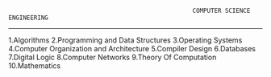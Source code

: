                                                        COMPUTER SCIENCE ENGINEERING

------------------------------------------------------------------------------------------------------------------------------------------


1.Algorithms
2.Programming and Data Structures
3.Operating Systems
4.Computer Organization and Architecture
5.Compiler Design
6.Databases
7.Digital Logic
8.Computer Networks
9.Theory Of Computation
10.Mathematics
